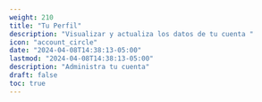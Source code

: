 ```yaml
---
weight: 210
title: "Tu Perfil"
description: "Visualizar y actualiza los datos de tu cuenta "
icon: "account_circle"
date: "2024-04-08T14:38:13-05:00"
lastmod: "2024-04-08T14:38:13-05:00"
description: "Administra tu cuenta"
draft: false
toc: true
---
```

